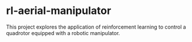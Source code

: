 # rl-aerial-manipulator
This project explores the application of reinforcement learning to control a quadrotor equipped with a robotic manipulator.
